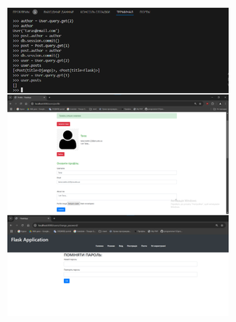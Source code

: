 ![screenshot](https://github.com/programmer123pro/flask-app-lab/blob/dev-9/screenshots/1.png)
![screenshot](https://github.com/programmer123pro/flask-app-lab/blob/dev-9/screenshots/2.png)
![screenshot](https://github.com/programmer123pro/flask-app-lab/blob/dev-9/screenshots/3.png)
